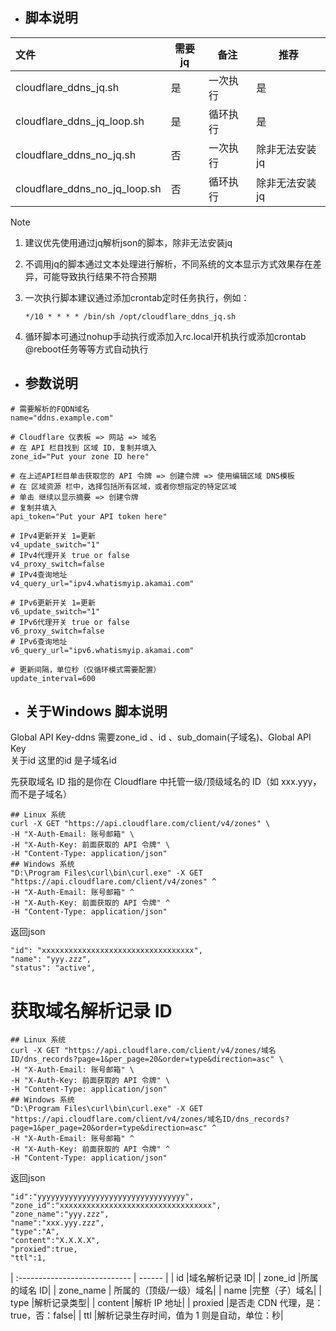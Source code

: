      

- ## 脚本说明

| 文件                          | 需要jq | 备注     | 推荐           |
| :---------------------------- | ------ | -------- | -------------- |
| cloudflare_ddns_jq.sh         | 是     | 一次执行 | 是             |
| cloudflare_ddns_jq_loop.sh    | 是     | 循环执行 | 是             |
| cloudflare_ddns_no_jq.sh      | 否     | 一次执行 | 除非无法安装jq |
| cloudflare_ddns_no_jq_loop.sh | 否     | 循环执行 | 除非无法安装jq |

> [!NOTE]
>
> 1. 建议优先使用通过jq解析json的脚本，除非无法安装jq
>
> 2. 不调用jq的脚本通过文本处理进行解析，不同系统的文本显示方式效果存在差异，可能导致执行结果不符合预期
>
> 3. 一次执行脚本建议通过添加crontab定时任务执行，例如：
>
>    `*/10 * * * * /bin/sh /opt/cloudflare_ddns_jq.sh`
>
> 4. 循环脚本可通过nohup手动执行或添加入rc.local开机执行或添加crontab @reboot任务等等方式自动执行



- ## 参数说明

```shell
# 需要解析的FQDN域名
name="ddns.example.com"

# Cloudflare 仪表板 => 网站 => 域名
# 在 API 栏目找到 区域 ID，复制并填入
zone_id="Put your zone ID here"

# 在上述API栏目单击获取您的 API 令牌 => 创建令牌 => 使用编辑区域 DNS模板
# 在 区域资源 栏中，选择包括所有区域，或者你想指定的特定区域
# 单击 继续以显示摘要 => 创建令牌
# 复制并填入
api_token="Put your API token here"

# IPv4更新开关 1=更新
v4_update_switch="1"
# IPv4代理开关 true or false
v4_proxy_switch=false
# IPv4查询地址
v4_query_url="ipv4.whatismyip.akamai.com"

# IPv6更新开关 1=更新
v6_update_switch="1"
# IPv6代理开关 true or false
v6_proxy_switch=false
# IPv6查询地址
v6_query_url="ipv6.whatismyip.akamai.com"

# 更新间隔，单位秒（仅循环模式需要配置）
update_interval=600
```

- ## 关于Windows 脚本说明
Global API Key-ddns
需要zone_id 、id 、sub_domain(子域名)、Global API Key   
关于id  这里的id 是子域名id

先获取域名 ID 指的是你在 Cloudflare 中托管一级/顶级域名的 ID（如 xxx.yyy，而不是子域名）
```shell
## Linux 系统
curl -X GET "https://api.cloudflare.com/client/v4/zones" \
-H "X-Auth-Email: 账号邮箱" \
-H "X-Auth-Key: 前面获取的 API 令牌" \
-H "Content-Type: application/json"
## Windows 系统
"D:\Program Files\curl\bin\curl.exe" -X GET "https://api.cloudflare.com/client/v4/zones" ^
-H "X-Auth-Email: 账号邮箱" ^
-H "X-Auth-Key: 前面获取的 API 令牌" ^
-H "Content-Type: application/json"
```
返回json
```shell
"id": "xxxxxxxxxxxxxxxxxxxxxxxxxxxxxxxxxx",
"name": "yyy.zzz",
"status": "active",
```
# 获取域名解析记录 ID
```shell
## Linux 系统
curl -X GET "https://api.cloudflare.com/client/v4/zones/域名ID/dns_records?page=1&per_page=20&order=type&direction=asc" \
-H "X-Auth-Email: 账号邮箱" \
-H "X-Auth-Key: 前面获取的 API 令牌" \
-H "Content-Type: application/json"
## Windows 系统
"D:\Program Files\curl\bin\curl.exe" -X GET "https://api.cloudflare.com/client/v4/zones/域名ID/dns_records?page=1&per_page=20&order=type&direction=asc" ^
-H "X-Auth-Email: 账号邮箱" ^
-H "X-Auth-Key: 前面获取的 API 令牌" ^
-H "Content-Type: application/json"
```
返回json
```shell
"id":"yyyyyyyyyyyyyyyyyyyyyyyyyyyyyyyyy",
"zone_id":"xxxxxxxxxxxxxxxxxxxxxxxxxxxxxxxxxx",
"zone_name":"yyy.zzz",
"name":"xxx.yyy.zzz",
"type":"A",
"content":"X.X.X.X",
"proxied":true,
"ttl":1,
```
| :---------------------------- | ------ | 
| id	|域名解析记录 ID|
| zone_id	|所属的域名 ID|
| zone_name | 所属的（顶级/一级）域名|
| name	|完整（子）域名|
| type	|解析记录类型|
| content	|解析 IP 地址|
| proxied	|是否走 CDN 代理，是：true，否：false|
| ttl	|解析记录生存时间，值为 1 则是自动，单位：秒|

